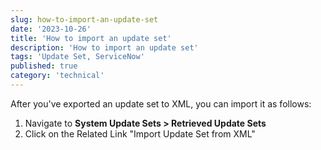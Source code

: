 ```yaml
---
slug: how-to-import-an-update-set
date: '2023-10-26'
title: 'How to import an update set'
description: 'How to import an update set'
tags: 'Update Set, ServiceNow'
published: true
category: 'technical'
---
```


After you've exported an update set to XML, you can import it as follows:

1. Navigate to **System Update Sets > Retrieved Update Sets**
2. Click on the Related Link "Import Update Set from XML"
